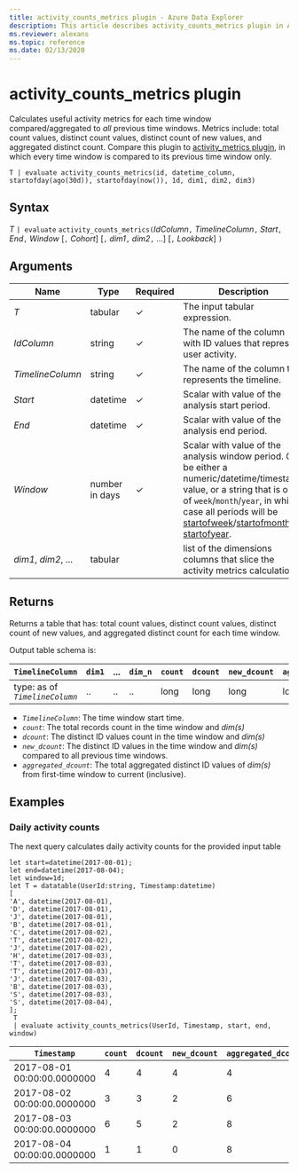```yaml
---
title: activity_counts_metrics plugin - Azure Data Explorer 
description: This article describes activity_counts_metrics plugin in Azure Data Explorer.
ms.reviewer: alexans
ms.topic: reference
ms.date: 02/13/2020
---
```

# activity_counts_metrics plugin

Calculates useful activity metrics for each time window compared/aggregated to *all* previous time windows. Metrics include: total count values, distinct count values, distinct count of new values, and aggregated distinct count. Compare this plugin to [activity_metrics plugin](activity-metrics-plugin.md), in which every time window is compared to its previous time window only.

```kusto
T | evaluate activity_counts_metrics(id, datetime_column, startofday(ago(30d)), startofday(now()), 1d, dim1, dim2, dim3)
```

## Syntax

*T* `| evaluate` `activity_counts_metrics(`*IdColumn*`,` *TimelineColumn*`,` *Start*`,` *End*`,` *Window* [`,` *Cohort*] [`,` *dim1*`,` *dim2*`,` ...] [`,` *Lookback*] `)`

## Arguments

| Name | Type | Required | Description |
| -- | -- | -- | -- |
| *T* | tabular | &check; | The input tabular expression. |
| *IdColumn* | string | &check; | The name of the column with ID values that represent user activity. |
| *TimelineColumn* | string | &check; | The name of the column that represents the timeline. |
| *Start* | datetime | &check; | Scalar with value of the analysis start period. |
| *End* | datetime | &check; | Scalar with value of the analysis end period. |
| *Window* | number in days | &check; | Scalar with value of the analysis window period. Can be either a numeric/datetime/timestamp value, or a string that is one of `week`/`month`/`year`, in which case all periods will be [startofweek](startofweekfunction.md)/[startofmonth](startofmonthfunction.md) or [startofyear](startofyearfunction.md). |
|  *dim1*, *dim2*, ... | tabular |   | list of the dimensions columns that slice the activity metrics calculation. |

## Returns

Returns a table that has: total count values, distinct count values, distinct count of new values, and aggregated distinct count for each time window.

Output table schema is:

|`TimelineColumn`|`dim1`|...|`dim_n`|`count`|`dcount`|`new_dcount`|`aggregated_dcount`|
|---|---|---|---|---|---|---|---|
|type: as of *`TimelineColumn`*|..|..|..|long|long|long|long|

* *`TimelineColumn`*: The time window start time.
* *`count`*: The total records count in the time window and *dim(s)*
* *`dcount`*: The distinct ID values count in the time window and *dim(s)*
* *`new_dcount`*: The distinct ID values in the time window and *dim(s)* compared to all previous time windows.
* *`aggregated_dcount`*: The total aggregated distinct ID values of *dim(s)* from first-time window to current (inclusive).

## Examples

### Daily activity counts

The next query calculates daily activity counts for the provided input table

<!-- csl: https://help.kusto.windows.net/Samples -->
```kusto
let start=datetime(2017-08-01);
let end=datetime(2017-08-04);
let window=1d;
let T = datatable(UserId:string, Timestamp:datetime)
[
'A', datetime(2017-08-01),
'D', datetime(2017-08-01), 
'J', datetime(2017-08-01),
'B', datetime(2017-08-01),
'C', datetime(2017-08-02),  
'T', datetime(2017-08-02),
'J', datetime(2017-08-02),
'H', datetime(2017-08-03),
'T', datetime(2017-08-03),
'T', datetime(2017-08-03),
'J', datetime(2017-08-03),
'B', datetime(2017-08-03),
'S', datetime(2017-08-03),
'S', datetime(2017-08-04),
];
 T 
 | evaluate activity_counts_metrics(UserId, Timestamp, start, end, window)
```

|`Timestamp`|`count`|`dcount`|`new_dcount`|`aggregated_dcount`|
|---|---|---|---|---|
|2017-08-01 00:00:00.0000000|4|4|4|4|
|2017-08-02 00:00:00.0000000|3|3|2|6|
|2017-08-03 00:00:00.0000000|6|5|2|8|
|2017-08-04 00:00:00.0000000|1|1|0|8|
